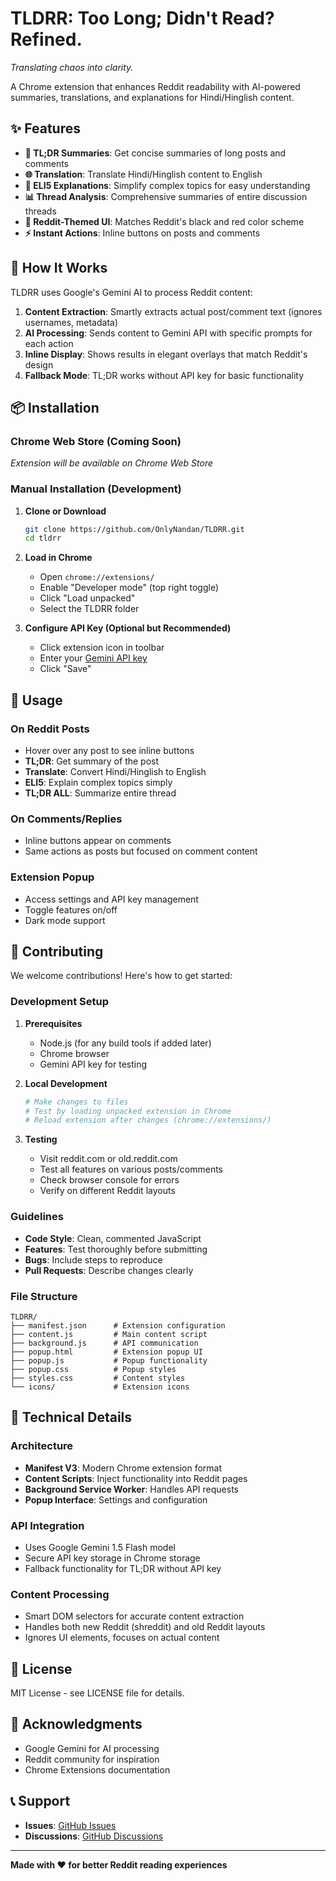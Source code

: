 # TLDRR: Too Long; Didn't Read? Refined.

*Translating chaos into clarity.*

A Chrome extension that enhances Reddit readability with AI-powered summaries, translations, and explanations for Hindi/Hinglish content.

## ✨ Features

- **📝 TL;DR Summaries**: Get concise summaries of long posts and comments
- **🌐 Translation**: Translate Hindi/Hinglish content to English
- **🧒 ELI5 Explanations**: Simplify complex topics for easy understanding
- **📊 Thread Analysis**: Comprehensive summaries of entire discussion threads
- **🎨 Reddit-Themed UI**: Matches Reddit's black and red color scheme
- **⚡ Instant Actions**: Inline buttons on posts and comments

## 🚀 How It Works

TLDRR uses Google's Gemini AI to process Reddit content:

1. **Content Extraction**: Smartly extracts actual post/comment text (ignores usernames, metadata)
2. **AI Processing**: Sends content to Gemini API with specific prompts for each action
3. **Inline Display**: Shows results in elegant overlays that match Reddit's design
4. **Fallback Mode**: TL;DR works without API key for basic functionality

## 📦 Installation

### Chrome Web Store (Coming Soon)
*Extension will be available on Chrome Web Store*

### Manual Installation (Development)

1. **Clone or Download**
   ```bash
   git clone https://github.com/OnlyNandan/TLDRR.git
   cd tldrr
   ```

2. **Load in Chrome**
   - Open `chrome://extensions/`
   - Enable "Developer mode" (top right toggle)
   - Click "Load unpacked"
   - Select the TLDRR folder

3. **Configure API Key (Optional but Recommended)**
   - Click extension icon in toolbar
   - Enter your [Gemini API key](https://makersuite.google.com/app/apikey)
   - Click "Save"

## 🎯 Usage

### On Reddit Posts
- Hover over any post to see inline buttons
- **TL;DR**: Get summary of the post
- **Translate**: Convert Hindi/Hinglish to English
- **ELI5**: Explain complex topics simply
- **TL;DR ALL**: Summarize entire thread

### On Comments/Replies
- Inline buttons appear on comments
- Same actions as posts but focused on comment content

### Extension Popup
- Access settings and API key management
- Toggle features on/off
- Dark mode support

## 🤝 Contributing

We welcome contributions! Here's how to get started:

### Development Setup

1. **Prerequisites**
   - Node.js (for any build tools if added later)
   - Chrome browser
   - Gemini API key for testing

2. **Local Development**
   ```bash
   # Make changes to files
   # Test by loading unpacked extension in Chrome
   # Reload extension after changes (chrome://extensions/)
   ```

3. **Testing**
   - Visit reddit.com or old.reddit.com
   - Test all features on various posts/comments
   - Check browser console for errors
   - Verify on different Reddit layouts

### Guidelines

- **Code Style**: Clean, commented JavaScript
- **Features**: Test thoroughly before submitting
- **Bugs**: Include steps to reproduce
- **Pull Requests**: Describe changes clearly

### File Structure
```
TLDRR/
├── manifest.json      # Extension configuration
├── content.js         # Main content script
├── background.js      # API communication
├── popup.html         # Extension popup UI
├── popup.js           # Popup functionality
├── popup.css          # Popup styles
├── styles.css         # Content styles
└── icons/             # Extension icons
```

## 🔧 Technical Details

### Architecture
- **Manifest V3**: Modern Chrome extension format
- **Content Scripts**: Inject functionality into Reddit pages
- **Background Service Worker**: Handles API requests
- **Popup Interface**: Settings and configuration

### API Integration
- Uses Google Gemini 1.5 Flash model
- Secure API key storage in Chrome storage
- Fallback functionality for TL;DR without API key

### Content Processing
- Smart DOM selectors for accurate content extraction
- Handles both new Reddit (shreddit) and old Reddit layouts
- Ignores UI elements, focuses on actual content

## 📄 License

MIT License - see LICENSE file for details.

## 🙏 Acknowledgments

- Google Gemini for AI processing
- Reddit community for inspiration
- Chrome Extensions documentation

## 📞 Support

- **Issues**: [GitHub Issues](https://github.com/OnlyNandan/tdlrr/issues)
- **Discussions**: [GitHub Discussions](https://github.com/OnlyNandan/tdlrr/discussions)

---

**Made with ❤️ for better Reddit reading experiences**
